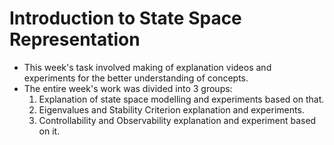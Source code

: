 # Introduction to State Space Representation
- This week's task involved making of explanation videos and experiments for the better understanding of concepts.
- The entire week's work was divided into 3 groups:
  1. Explanation of state space modelling and experiments based on that.
  2. Eigenvalues and Stability Criterion explanation and experiments.
  3. Controllability and Observability explanation and experiment based on it.
